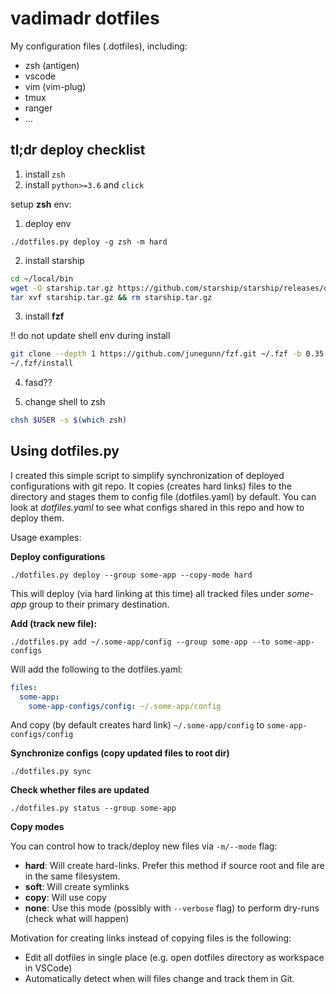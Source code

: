 vadimadr dotfiles
======
My configuration files (.dotfiles), including:
- zsh (antigen)
- vscode 
- vim (vim-plug)
- tmux
- ranger
- ...

tl;dr deploy checklist
----- 
1. install `zsh`
2. install `python>=3.6` and `click`

setup **zsh** env:

1. deploy env
```
./dotfiles.py deploy -g zsh -m hard
```
2. install starship
```bash
cd ~/local/bin
wget -O starship.tar.gz https://github.com/starship/starship/releases/download/v1.11.0/starship-x86_64-unknown-linux-musl.tar.gz
tar xvf starship.tar.gz && rm starship.tar.gz
```
3. install **fzf**

!! do not update shell env during install
```bash
git clone --depth 1 https://github.com/junegunn/fzf.git ~/.fzf -b 0.35.0
~/.fzf/install
```

4. fasd??

5. change shell to zsh
```bash
chsh $USER -s $(which zsh)
```


Using dotfiles.py
------
I created this simple script to simplify synchronization of deployed configurations with git repo.
It copies (creates hard links) files to the directory and stages them to config file (dotfiles.yaml) by default.
You can look at *dotfiles.yaml* to see what configs shared in this repo and how to deploy them.

Usage examples:

**Deploy configurations**
```
./dotfiles.py deploy --group some-app --copy-mode hard
```

This will deploy (via hard linking at this time) all tracked files under *some-app* group to their primary destination.

**Add (track new file):**
```
./dotfiles.py add ~/.some-app/config --group some-app --to some-app-configs
``` 

Will add the following to the dotfiles.yaml:
```yaml
files:
  some-app:
    some-app-configs/config: ~/.some-app/config
```
And copy (by default creates hard link) `~/.some-app/config` to `some-app-configs/config`

**Synchronize configs (copy updated files to root dir)**
```
./dotfiles.py sync 
```

**Check whether files are updated**
```
./dotfiles.py status --group some-app
```

**Copy modes**

You can control how to track/deploy new files via `-m/--mode` flag:
- **hard**: Will create hard-links. Prefer this method if source root and file are in the same filesystem. 
- **soft**: Will create symlinks
- **copy**: Will use copy
- **none**: Use this mode (possibly with `--verbose` flag) to perform dry-runs (check what will happen)

Motivation for creating links instead of copying files is the following:
- Edit all dotfiles in single place (e.g. open dotfiles directory as workspace in VSCode)
- Automatically detect when will files change and track them in Git. 